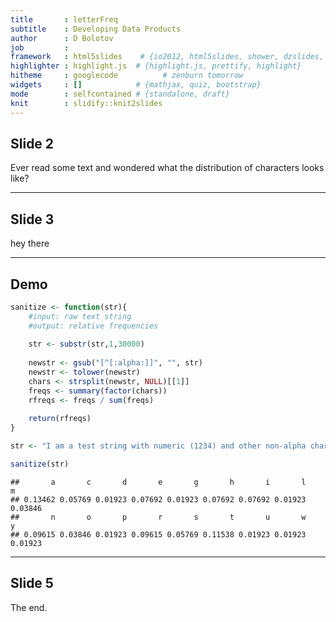 ```yaml
---
title       : letterFreq
subtitle    : Developing Data Products
author      : D Bolotov
job         : 
framework   : html5slides    # {io2012, html5slides, shower, dzslides, ...}
highlighter : highlight.js  # {highlight.js, prettify, highlight}
hitheme     : googlecode          # zenburn tomorrow
widgets     : []            # {mathjax, quiz, bootstrap}
mode        : selfcontained # {standalone, draft}
knit        : slidify::knit2slides
---
```


## Slide 2

Ever read some text and wondered what the distribution of characters looks like?

---

## Slide 3

hey there

---

## Demo


```r
sanitize <- function(str){
    #input: raw text string
    #output: relative frequencies
    
    str <- substr(str,1,30000)
    
    newstr <- gsub("[^[:alpha:]]", "", str)
    newstr <- tolower(newstr)
    chars <- strsplit(newstr, NULL)[[1]]
    freqs <- summary(factor(chars))
    rfreqs <- freqs / sum(freqs)
    
    return(rfreqs)
}

str <- "I am a test string with numeric (1234) and other non-alpha characters. (^_^)y "

sanitize(str)
```

```
##       a       c       d       e       g       h       i       l       m 
## 0.13462 0.05769 0.01923 0.07692 0.01923 0.07692 0.07692 0.01923 0.03846 
##       n       o       p       r       s       t       u       w       y 
## 0.09615 0.03846 0.01923 0.09615 0.05769 0.11538 0.01923 0.01923 0.01923
```

---

## Slide 5

The end.




